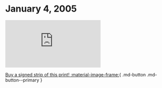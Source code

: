 # January 4, 2005

![](https://www.achewood.com/comic.php?date=01042005)

[Buy a signed strip of this print! :material-image-frame:](https://achewood-holiday-pop-up.myshopify.com/products/strip#01042005){ .md-button .md-button--primary }
